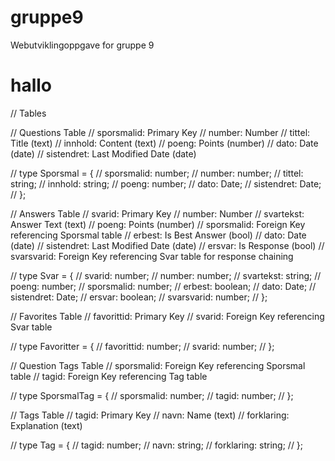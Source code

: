 # gruppe9
Webutviklingoppgave for gruppe 9
# hallo 

// Tables

// Questions Table
// sporsmalid: Primary Key
// number: Number
// tittel: Title (text)
// innhold: Content (text)
// poeng: Points (number)
// dato: Date (date)
// sistendret: Last Modified Date (date)

// type Sporsmal = {
//   sporsmalid: number;
//   number: number;
//   tittel: string;
//   innhold: string;
//   poeng: number;
//   dato: Date;
//   sistendret: Date;
// };

// Answers Table
// svarid: Primary Key
// number: Number
// svartekst: Answer Text (text)
// poeng: Points (number)
// sporsmalid: Foreign Key referencing Sporsmal table
// erbest: Is Best Answer (bool)
// dato: Date (date)
// sistendret: Last Modified Date (date)
// ersvar: Is Response (bool)
// svarsvarid: Foreign Key referencing Svar table for response chaining

// type Svar = {
//   svarid: number;
//   number: number;
//   svartekst: string;
//   poeng: number;
//   sporsmalid: number;
//   erbest: boolean;
//   dato: Date;
//   sistendret: Date;
//   ersvar: boolean;
//   svarsvarid: number;
// };

// Favorites Table
// favorittid: Primary Key
// svarid: Foreign Key referencing Svar table

// type Favoritter = {
//   favorittid: number;
//   svarid: number;
// };

// Question Tags Table
// sporsmalid: Foreign Key referencing Sporsmal table
// tagid: Foreign Key referencing Tag table

// type SporsmalTag = {
//   sporsmalid: number;
//   tagid: number;
// };

// Tags Table
// tagid: Primary Key
// navn: Name (text)
// forklaring: Explanation (text)

// type Tag = {
//   tagid: number;
//   navn: string;
//   forklaring: string;
// };

